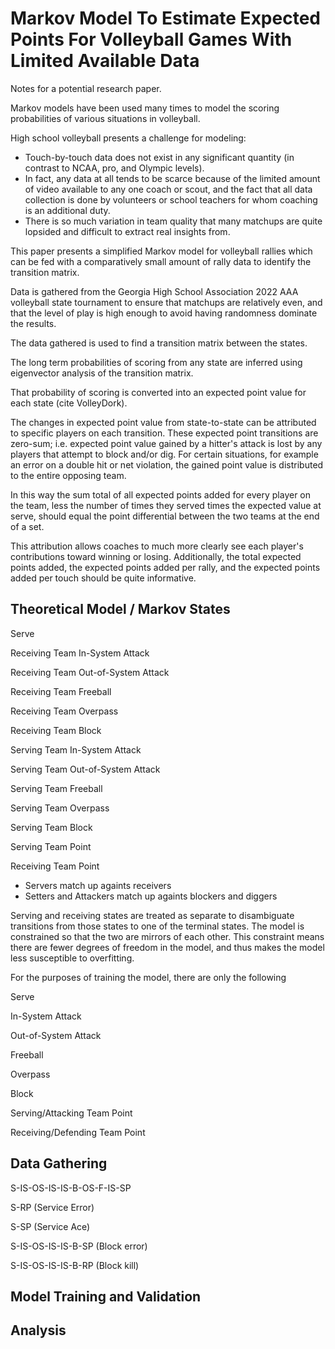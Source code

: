 # Markov Model To Estimate Expected Points For Volleyball Games With Limited Available Data

Notes for a potential research paper.

Markov models have been used many times to model the scoring probabilities of various situations in volleyball.

High school volleyball presents a challenge for modeling:

*  Touch-by-touch data does not exist in any significant quantity (in contrast to NCAA, pro, and Olympic levels).
* In fact, any data at all tends to be scarce because of the limited amount of video available to any one coach or scout, and the fact that all data collection is done by volunteers or school teachers for whom coaching is an additional duty.
* There is so much variation in team quality that many matchups are quite lopsided and difficult to extract real insights from.

This paper presents a simplified Markov model for volleyball rallies which can be fed with a comparatively small amount of rally data to identify the transition matrix.

Data is gathered from the Georgia High School Association 2022 AAA volleyball state tournament to ensure that matchups are relatively even, and that the level of play is high enough to avoid having randomness dominate the results.

The data gathered is used to find a transition matrix between the states.

The long term probabilities of scoring from any state are inferred using eigenvector analysis of the transition matrix.

That probability of scoring is converted into an expected point value for each state (cite VolleyDork).

The changes in expected point value from state-to-state can be attributed to specific players on each transition.  These expected point transitions are zero-sum; i.e. expected point value gained by a hitter's attack is lost by any players that attempt to block and/or dig. For certain situations, for example an error on a double hit or net violation, the gained point value is distributed to the entire opposing team.

In this way the sum total of all expected points added for every player on the team, less the number of times they served times the expected value at serve, should equal the point differential between the two teams at the end of a set.

This attribution allows coaches to much more clearly see each player's contributions toward winning or losing.  Additionally, the total expected points added, the expected points added per rally, and the expected points added per touch should be quite informative.

## Theoretical Model / Markov States

Serve

Receiving Team In-System Attack

Receiving Team Out-of-System Attack

Receiving Team Freeball

Receiving Team Overpass

Receiving Team Block

Serving Team In-System Attack

Serving Team Out-of-System Attack

Serving Team Freeball

Serving Team Overpass

Serving Team Block

Serving Team Point

Receiving Team Point

* Servers match up againts receivers
* Setters and Attackers match up againts blockers and diggers

Serving and receiving states are treated as separate to disambiguate transitions from those states to one of the terminal states.  The model is constrained so that the two are mirrors of each other. This constraint means there are fewer degrees of freedom in the model, and thus makes the model less susceptible to overfitting.

For the purposes of training the model, there are only the following

Serve

In-System Attack

Out-of-System Attack

Freeball

Overpass

Block

Serving/Attacking Team Point

Receiving/Defending Team Point

## Data Gathering

S-IS-OS-IS-IS-B-OS-F-IS-SP

S-RP (Service Error)

S-SP (Service Ace)

S-IS-OS-IS-IS-B-SP (Block error)

S-IS-OS-IS-IS-B-RP (Block kill)

## Model Training and Validation

## Analysis


